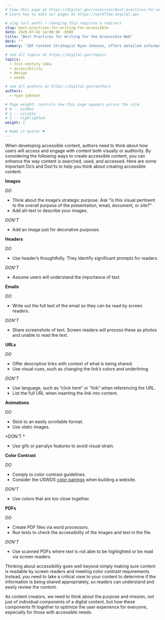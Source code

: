 ```yaml
---
# View this page at https://digital.gov/resources/best-practices-for-writing-for-accessible
# Learn how to edit our pages at https://workflow.digital.gov

# slug (url path) — changing this requires a redirect
slug: best-practices-for-writing-for-accessible
date: 2020-07-02 14:00:00 -0500
title: "Best Practices for Writing for the Accessible Web"
deck: ""
summary: "18F Content Strategist Ryan Johnson, offers detailed information on ways to make your online information, including web pages, presentations, emails, or pdfs, accessible for those with auditory and visual needs."

# see all topics at https://digital.gov/topics
topics: 
  - 21st-century-idea
  - accessibility
  - design
  - uswds

# see all authors at https://digital.gov/authors
authors: 
  - ryan-johnson

# Page weight: controls how this page appears across the site
# 0 -- hidden
# 1 -- visible
# 2 -- highlighted
weight: 1

# Make it better ♥
---
```


When developing accessible content, authors need to think about how users will access and engage with content both visually or auditorily. By considering the following ways to create accessible content, you can enhance the way content is searched, used, and accessed. Here are some important Do’s and Don’ts to help you think about creating accessible content.

**Images**

*DO*   
- Think about the image’s strategic purpose. Ask “is this visual pertinent to the overall purpose of the presentation, email, document, or site?”
-   Add alt-text to describe your images.

*DON'T*
-   Add an image just for decorative purposes.
    
**Headers**

*DO*
- Use header’s thoughtfully. They identify significant prompts for readers.

*DON'T*
-   Assume users will understand the importance of text.
    
**Emails**

*DO*
- Write out the full text of the email so they can be read by screen readers.

*DON'T*
-   Share screenshots of text. Screen readers will process these as photos and unable to read the text.

**URLs**

*DO*  
- Offer descriptive links with context of what is being shared.
-   Use visual cues, such as changing the link’s colors and underlining.

*DON'T*
-   Use language, such as “click here” or “link” when referencing the URL.  
-   List the full URL when inserting the link into content.

**Animations**

*DO* 
-  Stick to an easily scrollable format.
-   Use static images.

*DON'T *
- Use gifs or parralyx features to avoid visual strain.
    
**Color Contrast**

*DO*
-   Comply to color contrast guidelines.
-   Consider the USWDS [color pairings](https://designsystem.digital.gov/design-tokens/color/overview/#color-and-accessibility) when building a website.

*DON'T*
-   Use colors that are too close together.
    
**PDFs**

*DO*
-   Create PDF files via word processors.
-   Run tests to check the accessibility of the images and text in the file.

*DON'T*
-   Use scanned PDFs where text is not able to be highlighted or be read via screen readers.

Thinking about accessibility goes well beyond simply making sure content is readable by screen readers and meeting color contrast requirements. Instead, you need to take a critical view to your content to determine if the information is being shared appropriately, so readers can understand and easily review the content. 

As content creators, we need to think about the purpose and mission, not just of individual components of a digital content, but how these components fit together to optimize the user experience for everyone, especially for those with accessible needs. 

